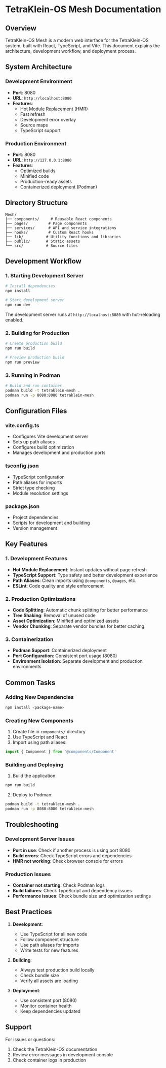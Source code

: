 # TetraKlein-OS Mesh Documentation

## Overview
TetraKlein-OS Mesh is a modern web interface for the TetraKlein-OS system, built with React, TypeScript, and Vite. This document explains the architecture, development workflow, and deployment process.

## System Architecture

### Development Environment
- **Port**: 8080
- **URL**: `http://localhost:8080`
- **Features**:
  - Hot Module Replacement (HMR)
  - Fast refresh
  - Development error overlay
  - Source maps
  - TypeScript support

### Production Environment
- **Port**: 8080
- **URL**: `http://127.0.0.1:8080`
- **Features**:
  - Optimized builds
  - Minified code
  - Production-ready assets
  - Containerized deployment (Podman)

## Directory Structure
```
Mesh/
├── components/     # Reusable React components
├── pages/         # Page components
├── services/      # API and service integrations
├── hooks/         # Custom React hooks
├── lib/          # Utility functions and libraries
├── public/       # Static assets
└── src/          # Source files
```

## Development Workflow

### 1. Starting Development Server
```bash
# Install dependencies
npm install

# Start development server
npm run dev
```
The development server runs at `http://localhost:8080` with hot-reloading enabled.

### 2. Building for Production
```bash
# Create production build
npm run build

# Preview production build
npm run preview
```

### 3. Running in Podman
```bash
# Build and run container
podman build -t tetraklein-mesh .
podman run -p 8080:8080 tetraklein-mesh
```

## Configuration Files

### vite.config.ts
- Configures Vite development server
- Sets up path aliases
- Configures build optimization
- Manages development and production ports

### tsconfig.json
- TypeScript configuration
- Path aliases for imports
- Strict type checking
- Module resolution settings

### package.json
- Project dependencies
- Scripts for development and building
- Version management

## Key Features

### 1. Development Features
- **Hot Module Replacement**: Instant updates without page refresh
- **TypeScript Support**: Type safety and better development experience
- **Path Aliases**: Clean imports using `@components`, `@pages`, etc.
- **ESLint**: Code quality and style enforcement

### 2. Production Optimizations
- **Code Splitting**: Automatic chunk splitting for better performance
- **Tree Shaking**: Removal of unused code
- **Asset Optimization**: Minified and optimized assets
- **Vendor Chunking**: Separate vendor bundles for better caching

### 3. Containerization
- **Podman Support**: Containerized deployment
- **Port Configuration**: Consistent port usage (8080)
- **Environment Isolation**: Separate development and production environments

## Common Tasks

### Adding New Dependencies
```bash
npm install <package-name>
```

### Creating New Components
1. Create file in `components/` directory
2. Use TypeScript and React
3. Import using path aliases:
```typescript
import { Component } from '@components/Component'
```

### Building and Deploying
1. Build the application:
```bash
npm run build
```
2. Deploy to Podman:
```bash
podman build -t tetraklein-mesh .
podman run -p 8080:8080 tetraklein-mesh
```

## Troubleshooting

### Development Server Issues
- **Port in use**: Check if another process is using port 8080
- **Build errors**: Check TypeScript errors and dependencies
- **HMR not working**: Check browser console for errors

### Production Issues
- **Container not starting**: Check Podman logs
- **Build failures**: Check TypeScript and dependency issues
- **Performance issues**: Check bundle size and optimization settings

## Best Practices

1. **Development**:
   - Use TypeScript for all new code
   - Follow component structure
   - Use path aliases for imports
   - Write tests for new features

2. **Building**:
   - Always test production build locally
   - Check bundle size
   - Verify all assets are loading

3. **Deployment**:
   - Use consistent port (8080)
   - Monitor container health
   - Keep dependencies updated

## Support

For issues or questions:
1. Check the TetraKlein-OS documentation
2. Review error messages in development console
3. Check container logs in production
